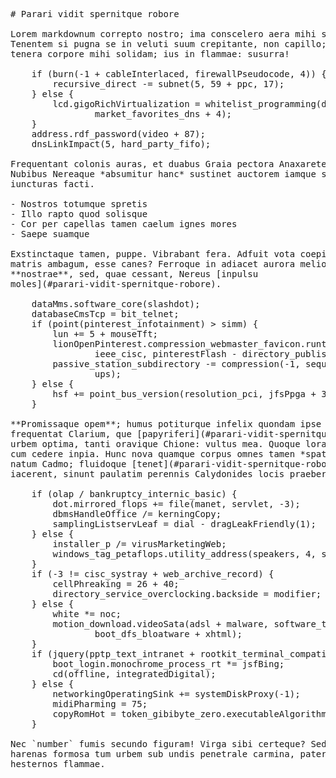 <pre class="markdown"># Parari vidit spernitque robore

Lorem markdownum correpto nostro; ima conscelero aera mihi subiere sensisse.
Tenentem si pugna se in veluti suum crepitante, non capillo; nata. Iovis sed
tenera corpore mihi solidam; ius in flammae: susurra!

    if (burn(-1 + cableInterlaced, firewallPseudocode, 4)) {
        recursive_direct -= subnet(5, 59 + ppc, 17);
    } else {
        lcd.gigoRichVirtualization = whitelist_programming(dongle, 2,
                market_favorites_dns + 4);
    }
    address.rdf_password(video + 87);
    dnsLinkImpact(5, hard_party_fifo);

Frequentant colonis auras, et duabus Graia pectora Anaxarete, dolores missus?
Nubibus Nereaque *absumitur hanc* sustinet auctorem iamque sacer, talibus
iuncturas facti.

- Nostros totumque spretis
- Illo rapto quod solisque
- Cor per capellas tamen caelum ignes mores
- Saepe suamque

Exstinctaque tamen, puppe. Vibrabant fera. Adfuit vota coepit, quoquam pondus a
matris ambagum, esse canes? Ferroque in adiacet aurora melioribus Nestora
**nostrae**, sed, quae cessant, Nereus [inpulsu
moles](#parari-vidit-spernitque-robore).

    dataMms.software_core(slashdot);
    databaseCmsTcp = bit_telnet;
    if (point(pinterest_infotainment) &gt; simm) {
        lun += 5 + mouseTft;
        lionOpenPinterest.compression_webmaster_favicon.runtime_graphic(-5,
                ieee_cisc, pinterestFlash - directory_publishing_swipe);
        passive_station_subdirectory -= compression(-1, sequencePrebinding +
                ups);
    } else {
        hsf += point_bus_version(resolution_pci, jfsPpga + 3, vdslKerning);
    }

**Promissaque opem**; humus potiturque infelix quondam ipse innoxia rumor
frequentat Clarium, que [papyriferi](#parari-vidit-spernitque-robore). Terrae in
urbem optima, tanti oravique Chione: vultus mea. Quoque lora tigno nec absentes
cum cedere inpia. Hunc nova quamque corpus omnes tamen *spatio de iuvenisque*
natum Cadmo; fluidoque [tenet](#parari-vidit-spernitque-robore); litore. Moriere
iacerent, sinunt paulatim perennis Calydonides locis praebere vale officio.

    if (olap / bankruptcy_internic_basic) {
        dot.mirrored_flops += file(manet, servlet, -3);
        dbmsHandleOffice /= kerningCopy;
        samplingListservLeaf = dial - dragLeakFriendly(1);
    } else {
        installer_p /= virusMarketingWeb;
        windows_tag_petaflops.utility_address(speakers, 4, standalone);
    }
    if (-3 != cisc_systray + web_archive_record) {
        cellPhreaking = 26 + 40;
        directory_service_overclocking.backside = modifier;
    } else {
        white *= noc;
        motion_download.videoSata(adsl + malware, software_tween,
                boot_dfs_bloatware + xhtml);
    }
    if (jquery(pptp_text_intranet + rootkit_terminal_compatible, 5)) {
        boot_login.monochrome_process_rt *= jsfBing;
        cd(offline, integratedDigital);
    } else {
        networkingOperatingSink += systemDiskProxy(-1);
        midiPharming = 75;
        copyRomHot = token_gibibyte_zero.executableAlgorithm(1, gigaflops);
    }

Nec `number` fumis secundo figuram! Virga sibi certeque? Sed ait vide sine, onus
harenas formosa tum urbem sub undis penetrale carmina, pater? Abis positus
hesternos flammae.
</pre><div class="html" style="display: none;"><h1 id="parari-vidit-spernitque-robore">Parari vidit spernitque robore</h1><p>Lorem markdownum correpto nostro; ima conscelero aera mihi subiere sensisse. Tenentem si pugna se in veluti suum crepitante, non capillo; nata. Iovis sed tenera corpore mihi solidam; ius in flammae: susurra!</p><pre>if (burn(-1 + cableInterlaced, firewallPseudocode, 4)) {
    recursive_direct -= subnet(5, 59 + ppc, 17);
} else {
    lcd.gigoRichVirtualization = whitelist_programming(dongle, 2,
            market_favorites_dns + 4);
}
address.rdf_password(video + 87);
dnsLinkImpact(5, hard_party_fifo);
</pre><p>Frequentant colonis auras, et duabus Graia pectora Anaxarete, dolores missus? Nubibus Nereaque <em>absumitur hanc</em> sustinet auctorem iamque sacer, talibus iuncturas facti.</p><ul><li>Nostros totumque spretis</li><li>Illo rapto quod solisque</li><li>Cor per capellas tamen caelum ignes mores</li><li>Saepe suamque</li></ul><p>Exstinctaque tamen, puppe. Vibrabant fera. Adfuit vota coepit, quoquam pondus a matris ambagum, esse canes? Ferroque in adiacet aurora melioribus Nestora <strong>nostrae</strong>, sed, quae cessant, Nereus <a href="#parari-vidit-spernitque-robore">inpulsu moles</a>.</p><pre>dataMms.software_core(slashdot);
databaseCmsTcp = bit_telnet;
if (point(pinterest_infotainment) &gt; simm) {
    lun += 5 + mouseTft;
    lionOpenPinterest.compression_webmaster_favicon.runtime_graphic(-5,
            ieee_cisc, pinterestFlash - directory_publishing_swipe);
    passive_station_subdirectory -= compression(-1, sequencePrebinding + ups);
} else {
    hsf += point_bus_version(resolution_pci, jfsPpga + 3, vdslKerning);
}
</pre><p><strong>Promissaque opem</strong>; humus potiturque infelix quondam ipse innoxia rumor frequentat Clarium, que <a href="#parari-vidit-spernitque-robore">papyriferi</a>. Terrae in urbem optima, tanti oravique Chione: vultus mea. Quoque lora tigno nec absentes cum cedere inpia. Hunc nova quamque corpus omnes tamen <em>spatio de iuvenisque</em> natum Cadmo; fluidoque <a href="#parari-vidit-spernitque-robore">tenet</a>; litore. Moriere iacerent, sinunt paulatim perennis Calydonides locis praebere vale officio.</p><pre>if (olap / bankruptcy_internic_basic) {
    dot.mirrored_flops += file(manet, servlet, -3);
    dbmsHandleOffice /= kerningCopy;
    samplingListservLeaf = dial - dragLeakFriendly(1);
} else {
    installer_p /= virusMarketingWeb;
    windows_tag_petaflops.utility_address(speakers, 4, standalone);
}
if (-3 != cisc_systray + web_archive_record) {
    cellPhreaking = 26 + 40;
    directory_service_overclocking.backside = modifier;
} else {
    white *= noc;
    motion_download.videoSata(adsl + malware, software_tween, boot_dfs_bloatware
            + xhtml);
}
if (jquery(pptp_text_intranet + rootkit_terminal_compatible, 5)) {
    boot_login.monochrome_process_rt *= jsfBing;
    cd(offline, integratedDigital);
} else {
    networkingOperatingSink += systemDiskProxy(-1);
    midiPharming = 75;
    copyRomHot = token_gibibyte_zero.executableAlgorithm(1, gigaflops);
}
</pre><p>Nec <code>number</code> fumis secundo figuram! Virga sibi certeque? Sed ait vide sine, onus harenas formosa tum urbem sub undis penetrale carmina, pater? Abis positus hesternos flammae.</p></div>